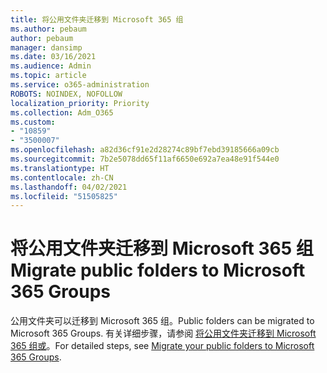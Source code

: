 ```yaml
---
title: 将公用文件夹迁移到 Microsoft 365 组
ms.author: pebaum
author: pebaum
manager: dansimp
ms.date: 03/16/2021
ms.audience: Admin
ms.topic: article
ms.service: o365-administration
ROBOTS: NOINDEX, NOFOLLOW
localization_priority: Priority
ms.collection: Adm_O365
ms.custom:
- "10859"
- "3500007"
ms.openlocfilehash: a82d36cf91e2d28274c89bf7ebd39185666a09cb
ms.sourcegitcommit: 7b2e5078dd65f11af6650e692a7ea48e91f544e0
ms.translationtype: HT
ms.contentlocale: zh-CN
ms.lasthandoff: 04/02/2021
ms.locfileid: "51505825"
---
```

# <a name="migrate-public-folders-to-microsoft-365-groups"></a><span data-ttu-id="c25bc-102">将公用文件夹迁移到 Microsoft 365 组</span><span class="sxs-lookup"><span data-stu-id="c25bc-102">Migrate public folders to Microsoft 365 Groups</span></span>

<span data-ttu-id="c25bc-103">公用文件夹可以迁移到 Microsoft 365 组。</span><span class="sxs-lookup"><span data-stu-id="c25bc-103">Public folders can be migrated to Microsoft 365 Groups.</span></span> <span data-ttu-id="c25bc-104">有关详细步骤，请参阅 [将公用文件夹迁移到 Microsoft 365 组或](https://aka.ms/PFToM365Group)。</span><span class="sxs-lookup"><span data-stu-id="c25bc-104">For detailed steps, see [Migrate your public folders to Microsoft 365 Groups](https://aka.ms/PFToM365Group).</span></span>
